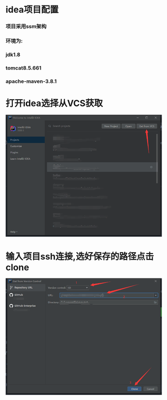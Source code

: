 # idea项目配置
### 项目采用ssm架构
### 环境为: 
### jdk1.8
### tomcat8.5.661
### apache-maven-3.8.1
# 打开idea选择从VCS获取
![????????](src/main/webapp/img/project_env/IX8VQ5`XXQT1BA~X179~F}Y.png) 
# 输入项目ssh连接,选好保存的路径点击clone
![????????](src/main/webapp/img/project_env/P1(MTWZ)0@H(PPH$XOSFC)9.png) 

